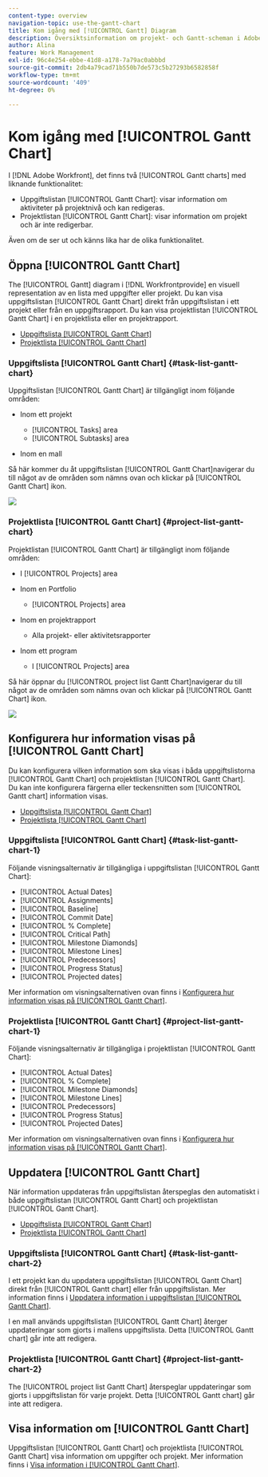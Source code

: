 ```yaml
---
content-type: overview
navigation-topic: use-the-gantt-chart
title: Kom igång med [!UICONTROL Gantt] Diagram
description: Översiktsinformation om projekt- och Gantt-scheman i Adobe Workfront.
author: Alina
feature: Work Management
exl-id: 96c4e254-ebbe-41d8-a178-7a79ac0abbbd
source-git-commit: 2db4a79cad71b550b7de573c5b27293b6582858f
workflow-type: tm+mt
source-wordcount: '409'
ht-degree: 0%

---
```


# Kom igång med [!UICONTROL Gantt Chart]

I [!DNL Adobe Workfront], det finns två [!UICONTROL Gantt charts] med liknande funktionalitet:

* Uppgiftslistan [!UICONTROL Gantt Chart]: visar information om aktiviteter på projektnivå och kan redigeras.
* Projektlistan [!UICONTROL Gantt Chart]: visar information om projekt och är inte redigerbar.

Även om de ser ut och känns lika har de olika funktionalitet.

## Öppna [!UICONTROL Gantt Chart]

The [!UICONTROL Gantt] diagram i [!DNL Workfrontprovide] en visuell representation av en lista med uppgifter eller projekt. Du kan visa uppgiftslistan [!UICONTROL Gantt Chart] direkt från uppgiftslistan i ett projekt eller från en uppgiftsrapport. Du kan visa projektlistan [!UICONTROL Gantt Chart] i en projektlista eller en projektrapport.

* [Uppgiftslista [!UICONTROL Gantt Chart]](#task-list-gantt-chart)
* [Projektlista [!UICONTROL Gantt Chart]](#project-list-gantt-chart)

### Uppgiftslista [!UICONTROL Gantt Chart] {#task-list-gantt-chart}

Uppgiftslistan [!UICONTROL Gantt Chart] är tillgängligt inom följande områden:

* Inom ett projekt

   * [!UICONTROL Tasks] area
   * [!UICONTROL Subtasks] area

* Inom en mall

Så här kommer du åt uppgiftslistan [!UICONTROL Gantt Chart]navigerar du till något av de områden som nämns ovan och klickar på [!UICONTROL Gantt Chart] ikon.

![](assets/qs-gantt-icon-on-task-list-highlighted-350x199.png)

### Projektlista [!UICONTROL Gantt Chart] {#project-list-gantt-chart}

Projektlistan [!UICONTROL Gantt Chart] är tillgängligt inom följande områden:

* I [!UICONTROL Projects] area
* Inom en Portfolio

   * [!UICONTROL Projects] area

* Inom en projektrapport

   * Alla projekt- eller aktivitetsrapporter

* Inom ett program

   * I [!UICONTROL Projects] area

Så här öppnar du [!UICONTROL project list Gantt Chart]navigerar du till något av de områden som nämns ovan och klickar på [!UICONTROL Gantt Chart] ikon.

![](assets/qs-gantt-icon-on-task-list-highlighted-350x199.png)

## Konfigurera hur information visas på [!UICONTROL Gantt Chart]

Du kan konfigurera vilken information som ska visas i båda uppgiftslistorna [!UICONTROL Gantt Chart] och projektlistan [!UICONTROL Gantt Chart].\
Du kan inte konfigurera färgerna eller teckensnitten som [!UICONTROL Gantt chart] information visas.

* [Uppgiftslista [!UICONTROL Gantt Chart]](#task-list-gantt-chart)
* [Projektlista [!UICONTROL Gantt Chart]](#project-list-gantt-chart)

### Uppgiftslista [!UICONTROL Gantt Chart] {#task-list-gantt-chart-1}

Följande visningsalternativ är tillgängliga i uppgiftslistan [!UICONTROL Gantt Chart]:

* [!UICONTROL Actual Dates]
* [!UICONTROL Assignments]
* [!UICONTROL Baseline]
* [!UICONTROL Commit Date]
* [!UICONTROL % Complete]
* [!UICONTROL Critical Path]
* [!UICONTROL Milestone Diamonds]
* [!UICONTROL Milestone Lines]
* [!UICONTROL Predecessors]
* [!UICONTROL Progress Status]
* [!UICONTROL Projected dates]

Mer information om visningsalternativen ovan finns i [Konfigurera hur information visas på [!UICONTROL Gantt Chart]](../../../manage-work/gantt-chart/use-the-gantt-chart/configure-info-on-gantt-chart.md).

### Projektlista [!UICONTROL Gantt Chart] {#project-list-gantt-chart-1}

Följande visningsalternativ är tillgängliga i projektlistan [!UICONTROL Gantt Chart]:

* [!UICONTROL Actual Dates]
* [!UICONTROL % Complete]
* [!UICONTROL Milestone Diamonds]
* [!UICONTROL Milestone Lines]
* [!UICONTROL Predecessors]
* [!UICONTROL Progress Status]
* [!UICONTROL Projected Dates]

Mer information om visningsalternativen ovan finns i [Konfigurera hur information visas på [!UICONTROL Gantt Chart]](../../../manage-work/gantt-chart/use-the-gantt-chart/configure-info-on-gantt-chart.md).

## Uppdatera [!UICONTROL Gantt Chart]

När information uppdateras från uppgiftslistan återspeglas den automatiskt i både uppgiftslistan [!UICONTROL Gantt Chart] och projektlistan [!UICONTROL Gantt Chart].

* [Uppgiftslista [!UICONTROL Gantt Chart]](#task-list-gantt-chart)
* [Projektlista [!UICONTROL Gantt Chart]](#project-list-gantt-chart)

### Uppgiftslista [!UICONTROL Gantt Chart] {#task-list-gantt-chart-2}

I ett projekt kan du uppdatera uppgiftslistan [!UICONTROL Gantt Chart] direkt från [!UICONTROL Gantt chart] eller från uppgiftslistan. Mer information finns i [Uppdatera information i uppgiftslistan [!UICONTROL Gantt Chart]](../../../manage-work/gantt-chart/use-the-gantt-chart/update-info-task-list-gantt.md).

I en mall används uppgiftslistan [!UICONTROL Gantt Chart] återger uppdateringar som gjorts i mallens uppgiftslista. Detta [!UICONTROL Gantt chart] går inte att redigera.

### Projektlista [!UICONTROL Gantt Chart] {#project-list-gantt-chart-2}

The [!UICONTROL project list Gantt Chart] återspeglar uppdateringar som gjorts i uppgiftslistan för varje projekt. Detta [!UICONTROL Gantt chart] går inte att redigera.

## Visa information om [!UICONTROL Gantt Chart]

Uppgiftslistan [!UICONTROL Gantt Chart] och projektlista [!UICONTROL Gantt Chart] visa information om uppgifter och projekt. Mer information finns i [Visa information i [!UICONTROL Gantt Chart]](../../../manage-work/gantt-chart/use-the-gantt-chart/view-info-in-gantt.md).
